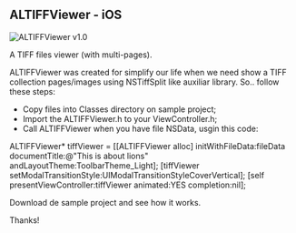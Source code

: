   ALTIFFViewer - iOS
---------------

![ALTIFFViewer v1.0](http://albertolourenco.com.br/altiffviewer.png)

A TIFF files viewer (with multi-pages).

ALTIFFViewer was created for simplify our life when we need show a TIFF collection pages/images using NSTiffSplit like auxiliar library. So.. follow these steps:

- Copy files into Classes directory on sample project;
- Import the ALTIFFViewer.h to your ViewController.h;
- Call ALTIFFViewer when you have file NSData, usgin this code:

ALTIFFViewer* tiffViewer = [[ALTIFFViewer alloc] initWithFileData:fileData documentTitle:@"This is about lions" andLayoutTheme:ToolbarTheme_Light];
    [tiffViewer setModalTransitionStyle:UIModalTransitionStyleCoverVertical];
    [self presentViewController:tiffViewer animated:YES completion:nil];

Download de sample project and see how it works.

Thanks!

